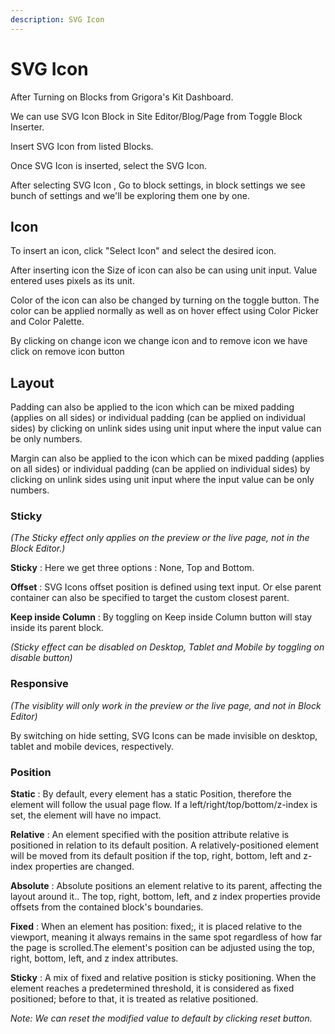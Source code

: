 ```yaml
---
description: SVG Icon
---
```


# SVG Icon

After Turning on Blocks from Grigora's Kit Dashboard.

We can use SVG Icon Block in Site Editor/Blog/Page from Toggle Block Inserter.

Insert SVG Icon from listed Blocks.

Once SVG Icon is inserted, select the SVG Icon.

After selecting SVG Icon , Go to block settings, in block settings we see bunch of settings and we'll be exploring them one by one.


## Icon

To insert an icon, click "Select Icon" and select the desired icon. 

After inserting icon the Size of icon can also be can using unit input. Value entered uses pixels as its unit.

Color of the icon can also be changed by turning on the toggle button. The color can be applied normally as well as on hover effect using Color Picker and Color Palette.

By clicking on change icon we change icon and to remove icon we have click on remove icon button  

## Layout

Padding can also be applied to the icon which can be mixed padding (applies on all sides) or individual padding (can be applied on individual sides) by clicking on unlink sides using unit input where the input value can be only numbers.

Margin can also be applied to the icon which can be mixed padding (applies on all sides) or individual padding (can be applied on individual sides) by clicking on unlink sides using unit input where the input value can be only numbers.

<!-- ### Motion Animations

#### On Mouse Movement 

**2D Movement** : To apply 2D on mouse movement click on edit icon(Here Button will move in X and Y axis).
- **Direction** : Here two directions can be selected Same or Opposite.
- **Displacement**: In displacement we can set SVG Icons movement using range slider.
    - Minimum value is 0. 
    - Maximum value is 100.
    - Default value is 35.

**3D Movement** : To apply 3D on mouse movement click on edit icon(Here Button will move in X, Y and Z axis).
- **Direction** : Here two directions can be selected Same or Opposite.
- **Displacement**: In displacement we can set SVG Icons movement using range slider.
    - Minimum value is 0. 
    - Maximum value is 100.
    - Default value is 20.

#### On Scroll Movement 

**Vertical Movement**  : To apply vertical on scroll movement click on edit icon.
- **From Viewport** :  -->

### Sticky 
*(The Sticky effect only applies on the preview or the live page, not in the Block Editor.)*

**Sticky** :  Here we get three options : None, Top and Bottom.

**Offset** : SVG Icons offset position is defined using text input. Or else parent container can also be specified to target the custom closest parent.

**Keep inside Column** : By toggling on Keep inside Column button will stay inside its parent block.

*(Sticky effect can be disabled on Desktop, Tablet and Mobile by toggling on disable button)*

### Responsive 
*(The visiblity will only work in the preview or the live page, and not in Block Editor)*

By switching on hide setting, SVG Icons can be made invisible on desktop, tablet and mobile devices, respectively.

### Position

**Static** : By default, every element has a static Position, therefore the element will follow the usual page flow. If a left/right/top/bottom/z-index is set, the element will have no impact.

**Relative** : An element specified with the position attribute relative is positioned in relation to its default position. A relatively-positioned element will be moved from its default position if the top, right, bottom, left and z-index properties are changed.

**Absolute** : Absolute positions an element relative to its parent, affecting the layout around it.. The top, right, bottom, left, and z index properties provide offsets from the contained block's boundaries.

**Fixed** : When an element has position: fixed;, it is placed relative to the viewport, meaning it always remains in the same spot regardless of how far the page is scrolled.The element's position can be adjusted using the top, right, bottom, left, and z index attributes.

**Sticky** : A mix of fixed and relative position is sticky positioning. When the element reaches a predetermined threshold, it is considered as fixed positioned; before to that, it is treated as relative positioned. 


*Note: We can reset the modified value to default by clicking reset button.*

